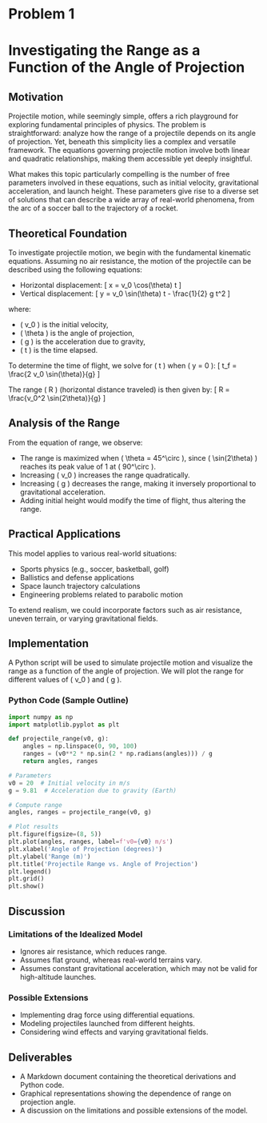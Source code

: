 # Problem 1
# Investigating the Range as a Function of the Angle of Projection

## Motivation
Projectile motion, while seemingly simple, offers a rich playground for exploring fundamental principles of physics. The problem is straightforward: analyze how the range of a projectile depends on its angle of projection. Yet, beneath this simplicity lies a complex and versatile framework. The equations governing projectile motion involve both linear and quadratic relationships, making them accessible yet deeply insightful.

What makes this topic particularly compelling is the number of free parameters involved in these equations, such as initial velocity, gravitational acceleration, and launch height. These parameters give rise to a diverse set of solutions that can describe a wide array of real-world phenomena, from the arc of a soccer ball to the trajectory of a rocket.

## Theoretical Foundation
To investigate projectile motion, we begin with the fundamental kinematic equations. Assuming no air resistance, the motion of the projectile can be described using the following equations:

- Horizontal displacement:
  \[ x = v_0 \cos(\theta) t \]
- Vertical displacement:
  \[ y = v_0 \sin(\theta) t - \frac{1}{2} g t^2 \]

where:
- \( v_0 \) is the initial velocity,
- \( \theta \) is the angle of projection,
- \( g \) is the acceleration due to gravity,
- \( t \) is the time elapsed.

To determine the time of flight, we solve for \( t \) when \( y = 0 \):
\[ t_f = \frac{2 v_0 \sin(\theta)}{g} \]

The range \( R \) (horizontal distance traveled) is then given by:
\[ R = \frac{v_0^2 \sin(2\theta)}{g} \]

## Analysis of the Range

From the equation of range, we observe:
- The range is maximized when \( \theta = 45^\circ \), since \( \sin(2\theta) \) reaches its peak value of 1 at \( 90^\circ \).
- Increasing \( v_0 \) increases the range quadratically.
- Increasing \( g \) decreases the range, making it inversely proportional to gravitational acceleration.
- Adding initial height would modify the time of flight, thus altering the range.

## Practical Applications
This model applies to various real-world situations:
- Sports physics (e.g., soccer, basketball, golf)
- Ballistics and defense applications
- Space launch trajectory calculations
- Engineering problems related to parabolic motion

To extend realism, we could incorporate factors such as air resistance, uneven terrain, or varying gravitational fields.

## Implementation
A Python script will be used to simulate projectile motion and visualize the range as a function of the angle of projection. We will plot the range for different values of \( v_0 \) and \( g \).

### Python Code (Sample Outline)

```python
import numpy as np
import matplotlib.pyplot as plt

def projectile_range(v0, g):
    angles = np.linspace(0, 90, 100)
    ranges = (v0**2 * np.sin(2 * np.radians(angles))) / g
    return angles, ranges

# Parameters
v0 = 20  # Initial velocity in m/s
g = 9.81  # Acceleration due to gravity (Earth)

# Compute range
angles, ranges = projectile_range(v0, g)

# Plot results
plt.figure(figsize=(8, 5))
plt.plot(angles, ranges, label=f'v0={v0} m/s')
plt.xlabel('Angle of Projection (degrees)')
plt.ylabel('Range (m)')
plt.title('Projectile Range vs. Angle of Projection')
plt.legend()
plt.grid()
plt.show()
```

## Discussion

### Limitations of the Idealized Model
- Ignores air resistance, which reduces range.
- Assumes flat ground, whereas real-world terrains vary.
- Assumes constant gravitational acceleration, which may not be valid for high-altitude launches.

### Possible Extensions
- Implementing drag force using differential equations.
- Modeling projectiles launched from different heights.
- Considering wind effects and varying gravitational fields.

## Deliverables
- A Markdown document containing the theoretical derivations and Python code.
- Graphical representations showing the dependence of range on projection angle.
- A discussion on the limitations and possible extensions of the model.



